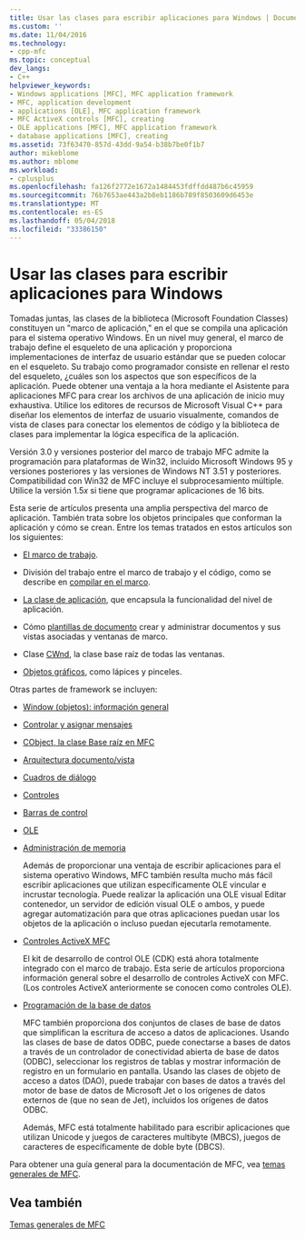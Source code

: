 ```yaml
---
title: Usar las clases para escribir aplicaciones para Windows | Documentos de Microsoft
ms.custom: ''
ms.date: 11/04/2016
ms.technology:
- cpp-mfc
ms.topic: conceptual
dev_langs:
- C++
helpviewer_keywords:
- Windows applications [MFC], MFC application framework
- MFC, application development
- applications [OLE], MFC application framework
- MFC ActiveX controls [MFC], creating
- OLE applications [MFC], MFC application framework
- database applications [MFC], creating
ms.assetid: 73f63470-857d-43dd-9a54-b38b7be0f1b7
author: mikeblome
ms.author: mblome
ms.workload:
- cplusplus
ms.openlocfilehash: fa126f2772e1672a1484453fdffdd487b6c45959
ms.sourcegitcommit: 76b7653ae443a2b8eb1186b789f8503609d6453e
ms.translationtype: MT
ms.contentlocale: es-ES
ms.lasthandoff: 05/04/2018
ms.locfileid: "33386150"
---
```

# <a name="using-the-classes-to-write-applications-for-windows"></a>Usar las clases para escribir aplicaciones para Windows
Tomadas juntas, las clases de la biblioteca (Microsoft Foundation Classes) constituyen un "marco de aplicación," en el que se compila una aplicación para el sistema operativo Windows. En un nivel muy general, el marco de trabajo define el esqueleto de una aplicación y proporciona implementaciones de interfaz de usuario estándar que se pueden colocar en el esqueleto. Su trabajo como programador consiste en rellenar el resto del esqueleto, ¿cuáles son los aspectos que son específicos de la aplicación. Puede obtener una ventaja a la hora mediante el Asistente para aplicaciones MFC para crear los archivos de una aplicación de inicio muy exhaustiva. Utilice los editores de recursos de Microsoft Visual C++ para diseñar los elementos de interfaz de usuario visualmente, comandos de vista de clases para conectar los elementos de código y la biblioteca de clases para implementar la lógica específica de la aplicación.  
  
 Versión 3.0 y versiones posterior del marco de trabajo MFC admite la programación para plataformas de Win32, incluido Microsoft Windows 95 y versiones posteriores y las versiones de Windows NT 3.51 y posteriores. Compatibilidad con Win32 de MFC incluye el subprocesamiento múltiple. Utilice la versión 1.5*x* si tiene que programar aplicaciones de 16 bits.  
  
 Esta serie de artículos presenta una amplia perspectiva del marco de aplicación. También trata sobre los objetos principales que conforman la aplicación y cómo se crean. Entre los temas tratados en estos artículos son los siguientes:  
  
-   [El marco de trabajo](../mfc/framework-mfc.md).  
  
-   División del trabajo entre el marco de trabajo y el código, como se describe en [compilar en el marco](../mfc/building-on-the-framework.md).  
  
-   [La clase de aplicación](../mfc/cwinapp-the-application-class.md), que encapsula la funcionalidad del nivel de aplicación.  
  
-   Cómo [plantillas de documento](../mfc/document-templates-and-the-document-view-creation-process.md) crear y administrar documentos y sus vistas asociadas y ventanas de marco.  
  
-   Clase [CWnd](../mfc/window-objects.md), la clase base raíz de todas las ventanas.  
  
-   [Objetos gráficos](../mfc/graphic-objects.md), como lápices y pinceles.  
  
 Otras partes de framework se incluyen:  
  
-   [Window (objetos): información general](../mfc/window-objects.md)  
  
-   [Controlar y asignar mensajes](../mfc/message-handling-and-mapping.md)  
  
-   [CObject, la clase Base raíz en MFC](../mfc/using-cobject.md)  
  
-   [Arquitectura documento/vista](../mfc/document-view-architecture.md)  
  
-   [Cuadros de diálogo](../mfc/dialog-boxes.md)  
  
-   [Controles](../mfc/controls-mfc.md)  
  
-   [Barras de control](../mfc/control-bars.md)  
  
-   [OLE](../mfc/ole-in-mfc.md)  
  
-   [Administración de memoria](../mfc/memory-management.md)  
  
     Además de proporcionar una ventaja de escribir aplicaciones para el sistema operativo Windows, MFC también resulta mucho más fácil escribir aplicaciones que utilizan específicamente OLE vincular e incrustar tecnología. Puede realizar la aplicación una OLE visual Editar contenedor, un servidor de edición visual OLE o ambos, y puede agregar automatización para que otras aplicaciones puedan usar los objetos de la aplicación o incluso puedan ejecutarla remotamente.  
  
-   [Controles ActiveX MFC](../mfc/mfc-activex-controls.md)  
  
     El kit de desarrollo de control OLE (CDK) está ahora totalmente integrado con el marco de trabajo. Esta serie de artículos proporciona información general sobre el desarrollo de controles ActiveX con MFC. (Los controles ActiveX anteriormente se conocen como controles OLE).  
  
-   [Programación de la base de datos](../data/data-access-programming-mfc-atl.md)  
  
     MFC también proporciona dos conjuntos de clases de base de datos que simplifican la escritura de acceso a datos de aplicaciones. Usando las clases de base de datos ODBC, puede conectarse a bases de datos a través de un controlador de conectividad abierta de base de datos (ODBC), seleccionar los registros de tablas y mostrar información de registro en un formulario en pantalla. Usando las clases de objeto de acceso a datos (DAO), puede trabajar con bases de datos a través del motor de base de datos de Microsoft Jet o los orígenes de datos externos de (que no sean de Jet), incluidos los orígenes de datos ODBC.  
  
     Además, MFC está totalmente habilitado para escribir aplicaciones que utilizan Unicode y juegos de caracteres multibyte (MBCS), juegos de caracteres de específicamente de doble byte (DBCS).  
  
 Para obtener una guía general para la documentación de MFC, vea [temas generales de MFC](../mfc/general-mfc-topics.md).  
  
## <a name="see-also"></a>Vea también  
 [Temas generales de MFC](../mfc/general-mfc-topics.md)

